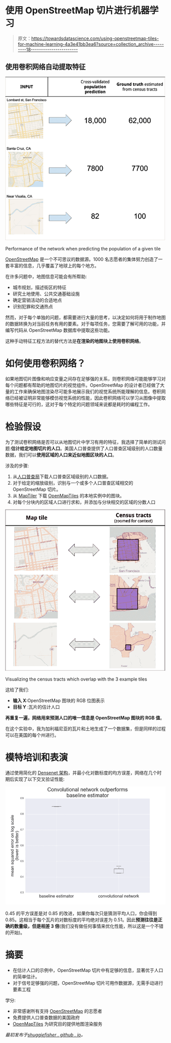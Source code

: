 # 使用 OpenStreetMap 切片进行机器学习

> 原文：<https://towardsdatascience.com/using-openstreetmap-tiles-for-machine-learning-4a3e41bb3ea6?source=collection_archive---------18----------------------->

## 使用卷积网络自动提取特征

![](img/ba48ee01333c29f50ef4b6a2b2a5c4c5.png)

Performance of the network when predicting the population of a given tile

[OpenStreetMap](https://www.openstreetmap.org/) 是一个不可思议的数据源。1000 名志愿者的集体努力创造了一套丰富的信息，几乎覆盖了地球上的每个地方。

在许多问题中，地图信息可能会有所帮助:

*   城市规划，描述街区的特征
*   研究土地使用、公共交通基础设施
*   确定营销活动的合适地点
*   识别犯罪和交通热点

然而，对于每个单独的问题，都需要进行大量的思考，以决定如何将用于制作地图的数据转换为对当前任务有用的要素。对于每项任务，您需要了解可用的功能，并编写代码从 OpenStreetMap 数据库中提取这些功能。

这种手动特征工程方法的替代方法是**在渲染的地图块上使用卷积网络**。

# 如何使用卷积网络？

如果地图切片图像和响应变量之间存在足够强的关系，则卷积网络可能能够学习对每个问题都有帮助的地图切片的视觉组件。OpenStreetMap 的设计者已经做了大量的工作来确保地图渲染尽可能多地展示我们的视觉系统所能理解的信息。卷积网络已经被证明非常能够模仿视觉系统的性能，因此卷积网络可以学习从图像中提取哪些特征是可行的，这对于每个特定的问题领域来说都是耗时的编程工作。

# 检验假设

为了测试卷积网络是否可以从地图切片中学习有用的特征，我选择了简单的测试问题:**估计给定地图切片的人口**。美国人口普查提供了人口普查区域级别的人口数量数据，我们可以**使用区域的人口来近似地图区块的人口**。

涉及的步骤:

1.  从[人口普查局](https://www.census.gov/geo/reference/centersofpop.html)下载人口普查区域级别的人口数据。
2.  对于给定的缩放级别，识别与一个或多个人口普查区域相交的 OpenStreetMap 切片。
3.  从 [MapTiler](https://medium.com/u/874bd211e8b4?source=post_page-----4a3e41bb3ea6--------------------------------) 下载 [OpenMapTiles](https://openmaptiles.org/) 的本地实例中的图块。
4.  对每个分块内的区域人口进行求和，并添加与分块相交的区域的分数人口

![](img/71f8273071710058d4af3a0563eaf4fd.png)

Visualizing the census tracts which overlap with the 3 example tiles

这给了我们:

*   **输入 X**:OpenStreetMap 图块的 RGB 位图表示
*   **目标 Y** :瓦片的估计人口

**再重复一遍，网络用来预测人口的唯一信息是 OpenStreetMap 图块的 RGB 值**。

在这个实验中，我为加利福尼亚的瓦片和土地生成了一个数据集，但是同样的过程可以在美国的每个州进行。

# 模特培训和表演

通过使用简化的 [Densenet 架构](https://arxiv.org/abs/1608.06993)，并最小化对数标度的均方误差，网络在几个时期后实现了以下交叉验证性能:

![](img/79f8ac081eee5311f8873b634bc79018.png)

0.45 的平方误差是对 0.85 的改进，如果你每次只是猜测平均人口，你会得到 0.85。这相当于每个瓦片的对数标度的平均绝对误差为 0.51。因此**预测往往是正确的数量级，但是相差 3 倍**(我们没有做任何事情来优化性能，所以这是一个不错的开始)。

# 摘要

*   在估计人口的示例中，OpenStreetMap 切片中有足够的信息，显著优于人口的简单估计。
*   对于信号足够强的问题，OpenStreetMap 切片可用作数据源，无需手动进行要素工程

学分:

*   非常感谢所有支持 [OpenStreetMap](https://www.openstreetmap.org/) 的志愿者
*   免费提供人口普查数据的美国政府
*   [OpenMapTiles](https://openmaptiles.org/) 为研究目的提供地图渲染服务

*最初发布于*[*shuggiefisher . github . io*](https://shuggiefisher.github.io/machine-learning-with-openstreetmap-tiles.md/)*。*